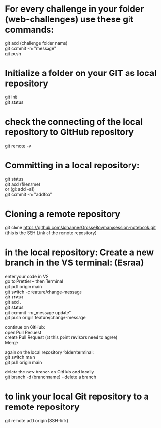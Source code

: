# For every challenge in your folder (web-challenges) use these git commands:
git add (challenge folder name)  
git commit -m "message"   
git push  

# Initialize a folder on your GIT as local repository
git init   
git status   

# check the connecting of the local repository to GitHub repository
git remote -v  

# Committing in a local repository:
git status   
git add (filename)    
or (git add -all)    
git commit -m "addfoo"    

# Cloning a remote repository
git clone https://github.com/JohannesGrosseBoyman/session-notebook.git (this is the SSH Link of the remote repository)

# in the local repository: Create a new branch in the VS terminal: (Esraa)
enter your code in VS    
go to Prettier – then Terminal   
  git pull origin main    
  git switch -c feature/change-message    
  git status   
  git add .     
  git status    
  git commit -m „message update“    
  git push origin feature/change-message    

continue on GitHub:   
	open Pull Request   
	create Pull Request (at this point revisors need to agree)   
	Merge    

again on the local repository folder/terminal:    
	git switch main   
	git pull origin main   
   
delete the new branch on GitHub and locally   
git branch -d (branchname)  - delete a branch   

# to link your local Git repository to a remote repository   
git remote add origin (SSH-link) 


